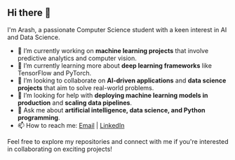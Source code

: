 ## Hi there 👋

I'm Arash, a passionate Computer Science student with a keen interest in AI and Data Science.

- 🔭 I’m currently working on **machine learning projects** that involve predictive analytics and computer vision.
- 🌱 I’m currently learning more about **deep learning frameworks** like TensorFlow and PyTorch.
- 👯 I’m looking to collaborate on **AI-driven applications** and **data science projects** that aim to solve real-world problems.
- 🤔 I’m looking for help with **deploying machine learning models in production** and **scaling data pipelines**.
- 💬 Ask me about **artificial intelligence, data science, and Python programming**.
- 📫 How to reach me: [Email](mailto:arash.rez03@gmail.com) | [LinkedIn](https://www.linkedin.com/in/arash-rezaali-681b7324b) 

Feel free to explore my repositories and connect with me if you're interested in collaborating on exciting projects!
